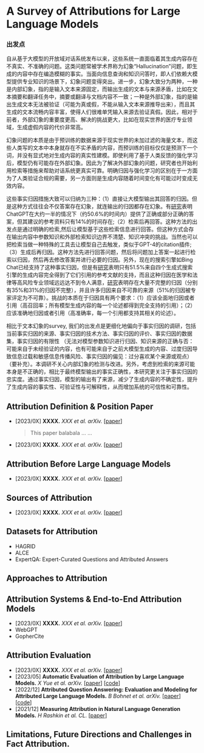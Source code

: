 # A Survey of Attributions for Large Language Models
### 出发点
自从基于大模型的开放域对话系统发布以来，这些系统一直面临着其生成内容存在不真实、不准确的问题。这类问题常被学术界称为幻象“Hallucination”问题，即生成的内容中存在编造模糊的事实。当面向信息查询和知识问答时，即人们依赖大模型提供专业知识的场景下，幻象问题变得突出。进一步，幻象大致分为两种，一种是内部幻象，指的是输入文本来源固定，而输出生成的文本与来源矛盾，比如在文本摘要和翻译任务中，摘要或翻译与文档内容不一致；一种是外部幻象，指的是输出生成文本无法被验证（可能为真或假，不能从输入文本来源推导出来），而且其生成的文本流畅内容丰富，使得人们很难单凭输入来源去验证真假。因此，相对于前者，外部幻象的重要度更高、解决的挑战更大，比如在现实世界的医疗专业领域，生成虚假内容的代价非常高。

幻象问题的本质是由于预训练的数据来源于现实世界的未加过滤的海量文本，而这些人类写的文本中本身就存在不实矛盾的内容，而预训练的目标仅仅是预测下一个词，并没有显式地对生成内容的真实性建模。即使利用了基于人类反馈的强化学习后，模型仍有可能存在外部幻象。因此为了解决外部幻象的问题，研究者也开始利用检索等措施来帮助对话系统更真实可靠。明确归因与强化学习的区别在于一方面为了人类验证合规的需要，另一方面则是生成内容随着时间变化有可能过时变成无效内容。

这些事实归因措施大致可以归纳为三种：（1）直接让大模型输出其回答的归因。但是这种方式往往会不仅答案存在幻象，就连输出的归因都存在幻象。有[研究](https://arxiv.org/pdf/2309.09401.pdf)表明ChatGPT在大约一半的情况下（约50.6%的时间内）提供了正确或部分正确的答案，但其建议的参考资料只有14%的时间存在;（2）检索后再回答。这种方法的出发点是通过明确的检索,然后让模型基于这些检索信息进行回答。但这种方式会存在输出内容中参数知识和外部检索知识边界不清楚、知识冲突的挑战。当然也可以把检索当做一种特殊的工具去让模型自己去触发，类似于GPT-4的citation插件;（3）生成后再归因。这种方法先进行回答问题，然后将问题加上答案一起进行检索以归因，然后再去修改答案并进行必要的归因。另外，现在的搜索引擎如Bing Chat已经支持了这种事实归因，但是有[研究](https://arxiv.org/pdf/2304.09848.pdf)表明只有51.5%来自四个生成式搜索引擎的生成内容完全得到了它们引用的参考文献的支持，而且这种归因在医学和法律等高风险专业领域远远达不到令人满意，[研究](https://arxiv.org/pdf/2309.07852.pdf)表明存在大量不完整的归因（分别有35%和31%的归因不完整），并且许多归因来自不可靠的来源（51%的归因被专家评定为不可靠）。挑战的本质在于归因具有两个要求：（1）应该全面地归因或者引用（高召回率；所有模型生成内容的每一个论述都得到完全支持的引用）；（2）应该准确地归因或者引用（高准确率，每一个引用都支持其相关的论述）。

相比于文本幻象的survey, 我们的出发点是更细化地偏向于事实归因的调研，包括当前事实归因的来源、事实归因的技术方法、事实归因的评价、事实归因的数据集，事实归因的有限性 （无法对模型参数知识进行归因、知识来源的正确与否：可能来自于未经验证的内容，也有可能来自于之前大模型生成的内容、过度归因导致信息过载和敏感信息传播风险、事实归因的偏见：过分喜欢某个来源或观点） （要补充）。本调研不关心内部幻象的检测与改进。另外，考虑到检索的来源可能本身是不正确的，相比于最终模型输出的事实正确性，本研究更关注于事实归因的忠实度。通过事实归因，模型的输出有了来源，减少了生成内容的不确定性，提升了生成内容的事实性、可验证性与可解释性，从而增加系统的可信性和可靠性。


## Attribution Definition & Position Paper
*  [2023/0X] **XXXX.** *XXX et al. arXiv.* [[paper](https://XXX)] 

   > This paper balabala ...
   > ...

*  [2023/0X] **XXXX.** *XXX et al. arXiv.* [[paper](https://XXX)] 

## Attribution Before Large Language Models

*   [2023/0X] **XXXX.** *XXX et al. arXiv.* [[paper](https://XXX)]

## Sources of Attribution

*   [2023/0X] **XXXX.** *XXX et al. arXiv.* [[paper](https://XXX)]

## Datasets for Attribution
* HAGRID
* ALCE
* ExpertQA: Expert-Curated Questions and Attributed Answers

## Approaches to Attribution


## Attribution Systems & End-to-End Attribution Models


*  [2023/0X] **XXXX.** *XXX et al. arXiv.* [[paper](https://XXX)]
*  WebGPT
*  GopherCite

## Attribution Evaluation

*   [2023/0X] **XXXX.** *XXX et al. arXiv.* [[paper](https://XXX)]
*   [2023/05] **Automatic Evaluation of Attribution by Large Language Models.** *X Yue et al. arXiv.* [[paper](https://arxiv.org/pdf/2305.06311.pdf)] [[code](https://github.com/OSU-NLP-Group/AttrScore)]
*   [2022/12] **Attributed Question Answering: Evaluation and Modeling for Attributed Large Language Models.** *B Bohnet et al. arXiv.* [[paper](https://arxiv.org/pdf/2212.08037.pdf)] [[code](https://github.com/google-research-datasets/Attributed-QA)]
*   [2021/12] **Measuring Attribution in Natural Language Generation Models.** *H Rashkin et al. CL.* [[paper](https://arxiv.org/pdf/2112.12870.pdf)]

## Limitations, Future Directions and Challenges in Fact Attribution.